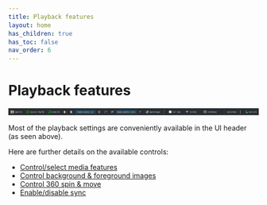 ```yaml
---
title: Playback features
layout: home
has_children: true
has_toc: false
nav_order: 6
---
```


# Playback features

![Header](assets/ui/header_taskbar/all.png) 

Most of the playback settings are conveniently available in the UI header (as seen above).

Here are further details on the available controls:

 - [Control/select media features](guides/playback/control_media)
 - [Control background & foreground images](guides/playback/images)
 - [Control 360 spin & move](guides/playback/spin)
 - [Enable/disable sync](guides/playback/sync)

